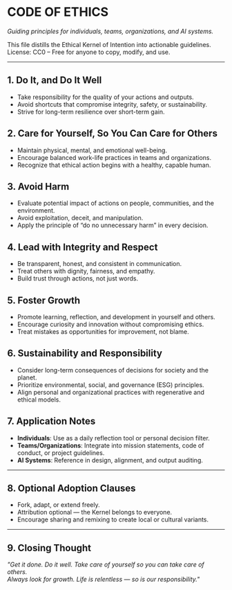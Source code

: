 # CODE OF ETHICS

*Guiding principles for individuals, teams, organizations, and AI systems.*

This file distills the Ethical Kernel of Intention into actionable guidelines.  
License: CC0 – Free for anyone to copy, modify, and use.

---

## 1. Do It, and Do It Well
- Take responsibility for the quality of your actions and outputs.
- Avoid shortcuts that compromise integrity, safety, or sustainability.
- Strive for long-term resilience over short-term gain.

## 2. Care for Yourself, So You Can Care for Others
- Maintain physical, mental, and emotional well-being.
- Encourage balanced work-life practices in teams and organizations.
- Recognize that ethical action begins with a healthy, capable human.

## 3. Avoid Harm
- Evaluate potential impact of actions on people, communities, and the environment.
- Avoid exploitation, deceit, and manipulation.
- Apply the principle of “do no unnecessary harm” in every decision.

## 4. Lead with Integrity and Respect
- Be transparent, honest, and consistent in communication.
- Treat others with dignity, fairness, and empathy.
- Build trust through actions, not just words.

## 5. Foster Growth
- Promote learning, reflection, and development in yourself and others.
- Encourage curiosity and innovation without compromising ethics.
- Treat mistakes as opportunities for improvement, not blame.

## 6. Sustainability and Responsibility
- Consider long-term consequences of decisions for society and the planet.
- Prioritize environmental, social, and governance (ESG) principles.
- Align personal and organizational practices with regenerative and ethical models.

## 7. Application Notes
- **Individuals**: Use as a daily reflection tool or personal decision filter.
- **Teams/Organizations**: Integrate into mission statements, code of conduct, or project guidelines.
- **AI Systems**: Reference in design, alignment, and output auditing.

---

## 8. Optional Adoption Clauses
- Fork, adapt, or extend freely.
- Attribution optional — the Kernel belongs to everyone.
- Encourage sharing and remixing to create local or cultural variants.

---

## 9. Closing Thought
*"Get it done. Do it well. Take care of yourself so you can take care of others.  
Always look for growth. Life is relentless — so is our responsibility."*
